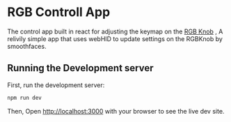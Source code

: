 # RGB Controll App

The control app built in react for adjusting the keymap on the [RGB Knob](https://kbdfans.com/products/rgb-knob) , A relivily simple app that uses webHID to update settings on the RGBKnob by smoothfaces.

## Running the Development server

First, run the development server:

```bash
npm run dev
```

Then, Open <http://localhost:3000> with your browser to see the live dev site.
